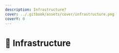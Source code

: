 ```yaml
---
description: Infrastructure?
cover: ../.gitbook/assets/cover/infrastructure.png
coverY: 0
---
```


# 🔨 Infrastructure

